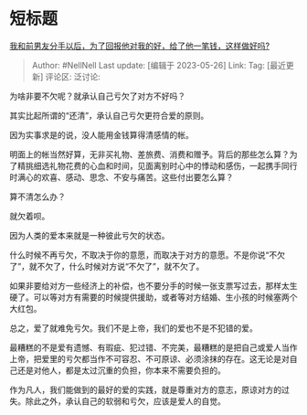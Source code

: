 # 短标题
[我和前男友分手以后，为了回报他对我的好，给了他一笔钱，这样做好吗?](https://www.zhihu.com/question/542406742/answer/3044891850)

> Author: #NellNell
> Last update: [编辑于 2023-05-26]
> Link:
> Tag: [最近更新]
> 评论区:
> 泛讨论:

为啥非要不欠呢？就承认自己亏欠了对方不好吗？

其实比起所谓的“还清”，承认自己亏欠更符合爱的原则。

因为实事求是的说，没人能用金钱算得清感情的帐。

明面上的帐当然好算，无非买礼物、差旅费、消费和赠予。背后的那些怎么算？为了精挑细选礼物花费的心血和时间，见面离别时心中的悸动和感伤，一起携手同行时满心的欢喜、感动、思念、不安与痛苦。这些付出要怎么算？

算不清怎么办？

就欠着呗。

因为人类的爱本来就是一种彼此亏欠的状态。

什么时候不再亏欠，不取决于你的意愿，而取决于对方的意愿。不是你说“不欠了”，就不欠了，什么时候对方说“不欠了”，就不欠了。

如果非要给对方一些经济上的补偿，也不要分手的时候一张支票写过去，那样太生硬了。可以等对方有需要的时候提供援助，或者等对方结婚、生小孩的时候塞两个大红包。

总之，爱了就难免亏欠。我们不是上帝，我们的爱也不是不犯错的爱。

最糟糕的不是爱有遗憾、有瑕疵、犯过错、不完美，最糟糕的是把自己或爱人当作上帝，把爱里的亏欠都当作不可容忍、不可原谅、必须涂抹的存在。这无论是对自己还是对他人，都是太过沉重的负担，你本来不需要负担的。

作为凡人，我们能做到的最好的爱的实践，就是尊重对方的意志，原谅对方的过失。除此之外，承认自己的软弱和亏欠，应该是爱人的自觉。
